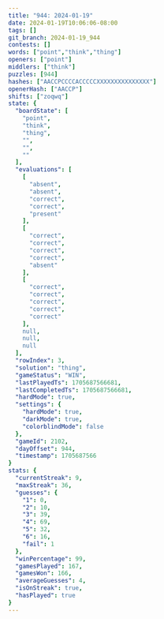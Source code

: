 ```yaml
---
title: "944: 2024-01-19"
date: 2024-01-19T10:06:06-08:00
tags: []
git_branch: 2024-01-19_944
contests: []
words: ["point","think","thing"]
openers: ["point"]
middlers: ["think"]
puzzles: [944]
hashes: ["AACCPCCCCACCCCCXXXXXXXXXXXXXXX"]
openerHash: ["AACCP"]
shifts: ["zoqwq"]
state: {
  "boardState": [
    "point",
    "think",
    "thing",
    "",
    "",
    ""
  ],
  "evaluations": [
    [
      "absent",
      "absent",
      "correct",
      "correct",
      "present"
    ],
    [
      "correct",
      "correct",
      "correct",
      "correct",
      "absent"
    ],
    [
      "correct",
      "correct",
      "correct",
      "correct",
      "correct"
    ],
    null,
    null,
    null
  ],
  "rowIndex": 3,
  "solution": "thing",
  "gameStatus": "WIN",
  "lastPlayedTs": 1705687566681,
  "lastCompletedTs": 1705687566681,
  "hardMode": true,
  "settings": {
    "hardMode": true,
    "darkMode": true,
    "colorblindMode": false
  },
  "gameId": 2102,
  "dayOffset": 944,
  "timestamp": 1705687566
}
stats: {
  "currentStreak": 9,
  "maxStreak": 36,
  "guesses": {
    "1": 0,
    "2": 10,
    "3": 39,
    "4": 69,
    "5": 32,
    "6": 16,
    "fail": 1
  },
  "winPercentage": 99,
  "gamesPlayed": 167,
  "gamesWon": 166,
  "averageGuesses": 4,
  "isOnStreak": true,
  "hasPlayed": true
}
---
```

<!-- more -->
